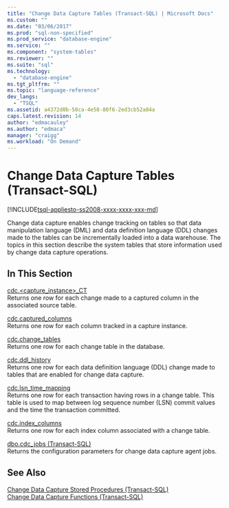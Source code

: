 ```yaml
---
title: "Change Data Capture Tables (Transact-SQL) | Microsoft Docs"
ms.custom: ""
ms.date: "03/06/2017"
ms.prod: "sql-non-specified"
ms.prod_service: "database-engine"
ms.service: ""
ms.component: "system-tables"
ms.reviewer: ""
ms.suite: "sql"
ms.technology: 
  - "database-engine"
ms.tgt_pltfrm: ""
ms.topic: "language-reference"
dev_langs: 
  - "TSQL"
ms.assetid: a4372d0b-50ca-4e58-80f6-2ed3cb52a84a
caps.latest.revision: 14
author: "edmacauley"
ms.author: "edmaca"
manager: "craigg"
ms.workload: "On Demand"
---
```

# Change Data Capture Tables (Transact-SQL)
[!INCLUDE[tsql-appliesto-ss2008-xxxx-xxxx-xxx-md](../../includes/tsql-appliesto-ss2008-xxxx-xxxx-xxx-md.md)]

  Change data capture enables change tracking on tables so that data manipulation language (DML) and data definition language (DDL) changes made to the tables can be incrementally loaded into a data warehouse. The topics in this section describe the system tables that store information used by change data capture operations.  
  
## In This Section  
 [cdc.<capture_instance>_CT](../../relational-databases/system-tables/cdc-capture-instance-ct-transact-sql.md)  
 Returns one row for each change made to a captured column in the associated source table.  
  
 [cdc.captured_columns](../../relational-databases/system-tables/cdc-captured-columns-transact-sql.md)  
 Returns one row for each column tracked in a capture instance.  
  
 [cdc.change_tables](../../relational-databases/system-tables/cdc-change-tables-transact-sql.md)  
 Returns one row for each change table in the database.  
  
 [cdc.ddl_history](../../relational-databases/system-tables/cdc-ddl-history-transact-sql.md)  
 Returns one row for each data definition language (DDL) change made to tables that are enabled for change data capture.  
  
 [cdc.lsn_time_mapping](../../relational-databases/system-tables/cdc-lsn-time-mapping-transact-sql.md)  
 Returns one row for each transaction having rows in a change table. This table is used to map between log sequence number (LSN) commit values and the time the transaction committed.  
  
 [cdc.index_columns](../../relational-databases/system-tables/cdc-index-columns-transact-sql.md)  
 Returns one row for each index column associated with a change table.  
  
 [dbo.cdc_jobs &#40;Transact-SQL&#41;](../../relational-databases/system-tables/dbo-cdc-jobs-transact-sql.md)  
 Returns the configuration parameters for change data capture agent jobs.  
  
## See Also  
 [Change Data Capture Stored Procedures &#40;Transact-SQL&#41;](../../relational-databases/system-stored-procedures/change-data-capture-stored-procedures-transact-sql.md)   
 [Change Data Capture Functions &#40;Transact-SQL&#41;](../../relational-databases/system-functions/change-data-capture-functions-transact-sql.md)  
  
  
